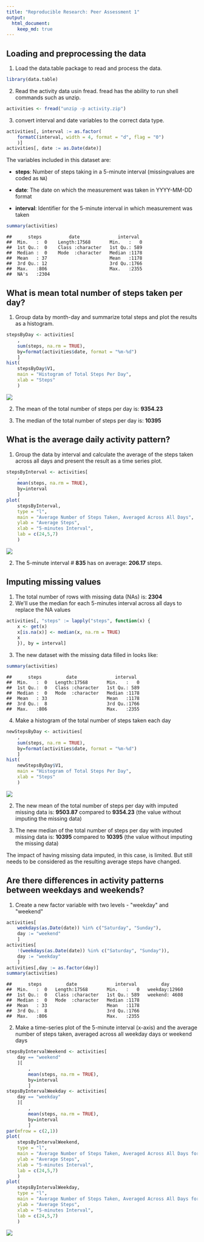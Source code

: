 ```yaml
---
title: "Reproducible Research: Peer Assessment 1"
output: 
  html_document:
    keep_md: true
---
```




## Loading and preprocessing the data
1. Load the data.table package to read and process the data.


```r
library(data.table)
```

2. Read the activity data usin fread.  fread has the ability to run shell
commands such as unzip.


```r
activities <- fread("unzip -p activity.zip")
```

3. convert interval and date variables to the correct data type.


```r
activities[, interval := as.factor(
    formatC(interval, width = 4, format = "d", flag = "0")
    )]
activities[, date := as.Date(date)]
```

The variables included in this dataset are:

* **steps**: Number of steps taking in a 5-minute interval (missingvalues are
coded as `NA`)

* **date**: The date on which the measurement was taken in YYYY-MM-DD format

* **interval**: Identifier for the 5-minute interval in which measurement was
taken


```r
summary(activities)
```

```
##      steps          date              interval   
##  Min.   :  0    Length:17568       Min.   :   0  
##  1st Qu.:  0    Class :character   1st Qu.: 589  
##  Median :  0    Mode  :character   Median :1178  
##  Mean   : 37                       Mean   :1178  
##  3rd Qu.: 12                       3rd Qu.:1766  
##  Max.   :806                       Max.   :2355  
##  NA's   :2304
```

## What is mean total number of steps taken per day?
1. Group data by month-day and summarize total steps and plot the results as a histogram.


```r
stepsByDay <- activities[
    ,
    sum(steps, na.rm = TRUE),
    by=format(activities$date, format = "%m-%d")
    ]
hist(
    stepsByDay$V1,
    main = "Histogram of Total Steps Per Day",
    xlab = "Steps"
    )
```

![](PA1_files/figure-html/summarizeByMont-Day-1.png)<!-- -->

2. The mean of the total number of steps per day is: 
**9354.23**

3. The median of the total number of steps per day is: 
**10395**

## What is the average daily activity pattern?
1. Group the data by interval and calculate the average of the steps taken
across all days and present the result as a time series plot.


```r
stepsByInterval <- activities[
    ,
    mean(steps, na.rm = TRUE),
    by=interval
    ]
plot(
    stepsByInterval,
    type = "l",
    main = "Average Number of Steps Taken, Averaged Across All Days",
    ylab = "Average Steps",
    xlab = "5-minutes Interval",
    lab = c(24,5,7)
    )
```

![](PA1_files/figure-html/summarizeByInterval-1.png)<!-- -->

2. The 5-minute interval #
**835**
has on average:
**206.17** steps.

## Imputing missing values
1. The total number of rows with missing data (NAs) is:
**2304**
2. We'll use the median for each 5-minutes interval across all days to replace
the NA values


```r
activities[, "steps" := lapply("steps", function(x) {
    x <- get(x)
    x[is.na(x)] <- median(x, na.rm = TRUE)
    x
    }), by = interval]
```

3. The new dataset with the missing data filled in looks like:


```r
summary(activities)
```

```
##      steps         date              interval   
##  Min.   :  0   Length:17568       Min.   :   0  
##  1st Qu.:  0   Class :character   1st Qu.: 589  
##  Median :  0   Mode  :character   Median :1178  
##  Mean   : 33                      Mean   :1178  
##  3rd Qu.:  8                      3rd Qu.:1766  
##  Max.   :806                      Max.   :2355
```

4. Make a histogram of the total number of steps taken each day

```r
newStepsByDay <- activities[
    ,
    sum(steps, na.rm = TRUE),
    by=format(activities$date, format = "%m-%d")
    ]
hist(
    newStepsByDay$V1,
    main = "Histogram of Total Steps Per Day",
    xlab = "Steps"
    )
```

![](PA1_files/figure-html/summarizeByMont-Day-2-1.png)<!-- -->

2. The new mean of the total number of steps per day with imputed missing data
is: 
**9503.87** compared to
**9354.23**
(the value without imputing the missing data)

3. The new median of the total number of steps per day with imputed missing data
is: 
**10395** compared to
**10395**
(the value without imputing the missing data)

The impact of having missing data imputed, in this case, is limited.  But still needs to be considered as the resulting average steps have changed.

## Are there differences in activity patterns between weekdays and weekends?
1. Create a new factor variable with two levels - "weekday" and "weekend"


```r
activities[
    weekdays(as.Date(date)) %in% c("Saturday", "Sunday"),
    day := "weekend"
    ]
activities[
    !(weekdays(as.Date(date)) %in% c("Saturday", "Sunday")),
    day := "weekday"
    ]
activities[,day := as.factor(day)]
summary(activities)
```

```
##      steps         date              interval         day       
##  Min.   :  0   Length:17568       Min.   :   0   weekday:12960  
##  1st Qu.:  0   Class :character   1st Qu.: 589   weekend: 4608  
##  Median :  0   Mode  :character   Median :1178                  
##  Mean   : 33                      Mean   :1178                  
##  3rd Qu.:  8                      3rd Qu.:1766                  
##  Max.   :806                      Max.   :2355
```

2. Make a time-series plot of the 5-minute interval (x-axis) and the average number of steps taken, averaged across all weekday days or weekend days


```r
stepsByIntervalWeekend <- activities[
    day == "weekend"
    ][
        ,
        mean(steps, na.rm = TRUE),
        by=interval
        ]
stepsByIntervalWeekday <- activities[
    day == "weekday"
    ][
        ,
        mean(steps, na.rm = TRUE),
        by=interval
        ]
par(mfrow = c(2,1))
plot(
    stepsByIntervalWeekend,
    type = "l",
    main = "Average Number of Steps Taken, Averaged Across All Days for Weekends",
    ylab = "Average Steps",
    xlab = "5-minutes Interval",
    lab = c(24,5,7)
    )
plot(
    stepsByIntervalWeekday,
    type = "l",
    main = "Average Number of Steps Taken, Averaged Across All Days for Weekdays",
    ylab = "Average Steps",
    xlab = "5-minutes Interval",
    lab = c(24,5,7)
    )
```

![](PA1_files/figure-html/weekendVsweekdaySteps-1.png)<!-- -->
